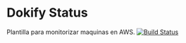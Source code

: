 # Dokify Status

Plantilla para monitorizar maquinas en AWS.
[![Build Status](https://secure.travis-ci.org/Dokify/dokify-status.png)](http://travis-ci.org/Dokify/dokify-status)

